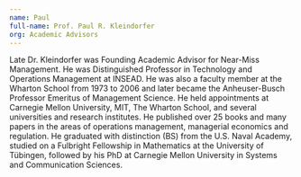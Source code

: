 ```yaml
---
name: Paul
full-name: Prof. Paul R. Kleindorfer
org: Academic Advisors
---
```

  
Late Dr. Kleindorfer was Founding Academic Advisor for Near-Miss Management. He was Distinguished Professor in Technology and Operations Management at INSEAD. He was also a faculty member at the Wharton School from 1973 to 2006 and later became the Anheuser-Busch Professor Emeritus of Management Science. He held appointments at Carnegie Mellon University, MIT, The Wharton School, and several universities and research institutes. He published over 25 books and many papers in the areas of operations management, managerial economics and regulation. He graduated with distinction (BS) from the U.S. Naval Academy, studied on a Fulbright Fellowship in Mathematics at the University of Tübingen, followed by his PhD at Carnegie Mellon University in Systems and Communication Sciences.
   
